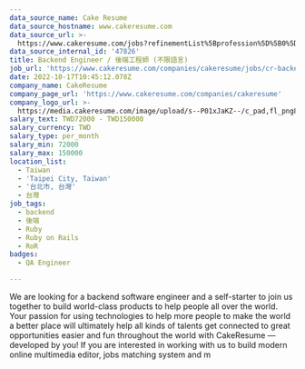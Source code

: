 ```yaml
---
data_source_name: Cake Resume
data_source_hostname: www.cakeresume.com
data_source_url: >-
  https://www.cakeresume.com/jobs?refinementList%5Bprofession%5D%5B0%5D=engineering_qa-engineer&refinementList%5Bsalary_type%5D=per_month&refinementList%5Bsalary_currency%5D=TWD&range%5Bsalary_range%5D%5Bmax%5D=600000
data_source_internal_id: '47826'
title: Backend Engineer / 後端工程師 (不限語言)
job_url: 'https://www.cakeresume.com/companies/cakeresume/jobs/cr-backend-general'
date: 2022-10-17T10:45:12.078Z
company_name: CakeResume
company_page_url: 'https://www.cakeresume.com/companies/cakeresume'
company_logo_url: >-
  https://media.cakeresume.com/image/upload/s--P01xJaKZ--/c_pad,fl_png8,h_200,w_200/v1586508643/page_2_logo_1468389599.png
salary_text: TWD72000 - TWD150000
salary_currency: TWD
salary_type: per_month
salary_min: 72000
salary_max: 150000
location_list:
  - Taiwan
  - 'Taipei City, Taiwan'
  - '台北市, 台灣'
  - 台灣
job_tags:
  - backend
  - 後端
  - Ruby
  - Ruby on Rails
  - RoR
badges:
  - QA Engineer

---
```


We are looking for a backend software engineer and a self-starter to join us together to build world-class products to help people all over the world. Your passion for using technologies to help more people to make the world a better place will ultimately help all kinds of talents get connected to great opportunities easier and fun throughout the world with CakeResume — developed by you! If you are interested in working with us to build modern online multimedia editor, jobs matching system and m